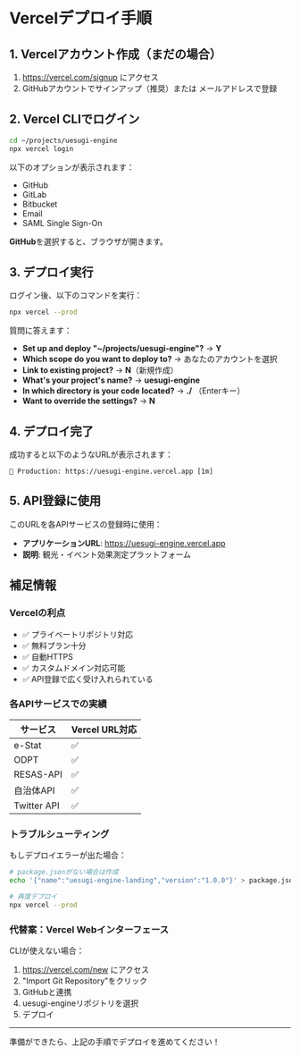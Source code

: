 # Vercelデプロイ手順

## 1. Vercelアカウント作成（まだの場合）
1. https://vercel.com/signup にアクセス
2. GitHubアカウントでサインアップ（推奨）または メールアドレスで登録

## 2. Vercel CLIでログイン
```bash
cd ~/projects/uesugi-engine
npx vercel login
```

以下のオプションが表示されます：
- GitHub
- GitLab  
- Bitbucket
- Email
- SAML Single Sign-On

**GitHub**を選択すると、ブラウザが開きます。

## 3. デプロイ実行
ログイン後、以下のコマンドを実行：

```bash
npx vercel --prod
```

質問に答えます：
- **Set up and deploy "~/projects/uesugi-engine"?** → **Y**
- **Which scope do you want to deploy to?** → あなたのアカウントを選択
- **Link to existing project?** → **N**（新規作成）
- **What's your project's name?** → **uesugi-engine**
- **In which directory is your code located?** → **./** （Enterキー）
- **Want to override the settings?** → **N**

## 4. デプロイ完了
成功すると以下のようなURLが表示されます：
```
🎉 Production: https://uesugi-engine.vercel.app [1m]
```

## 5. API登録に使用
このURLを各APIサービスの登録時に使用：
- **アプリケーションURL**: https://uesugi-engine.vercel.app
- **説明**: 観光・イベント効果測定プラットフォーム

## 補足情報

### Vercelの利点
- ✅ プライベートリポジトリ対応
- ✅ 無料プラン十分
- ✅ 自動HTTPS
- ✅ カスタムドメイン対応可能
- ✅ API登録で広く受け入れられている

### 各APIサービスでの実績
| サービス | Vercel URL対応 |
|---------|--------------|
| e-Stat | ✅ |
| ODPT | ✅ |
| RESAS-API | ✅ |
| 自治体API | ✅ |
| Twitter API | ✅ |

### トラブルシューティング

もしデプロイエラーが出た場合：
```bash
# package.jsonがない場合は作成
echo '{"name":"uesugi-engine-landing","version":"1.0.0"}' > package.json

# 再度デプロイ
npx vercel --prod
```

### 代替案：Vercel Webインターフェース
CLIが使えない場合：
1. https://vercel.com/new にアクセス
2. "Import Git Repository"をクリック
3. GitHubと連携
4. uesugi-engineリポジトリを選択
5. デプロイ

---

準備ができたら、上記の手順でデプロイを進めてください！